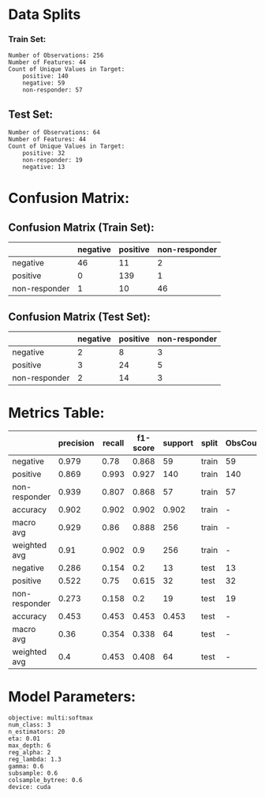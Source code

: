 # Data Splits

### Train Set:
	Number of Observations: 256
	Number of Features: 44
	Count of Unique Values in Target:
		positive: 140
		negative: 59
		non-responder: 57

## Test Set:
	Number of Observations: 64
	Number of Features: 44
	Count of Unique Values in Target:
		positive: 32
		non-responder: 19
		negative: 13

# Confusion Matrix:

## Confusion Matrix (Train Set):
|               |   negative |   positive |   non-responder |
|---------------|------------|------------|-----------------|
| negative      |         46 |         11 |               2 |
| positive      |          0 |        139 |               1 |
| non-responder |          1 |         10 |              46 |

## Confusion Matrix (Test Set):
|               |   negative |   positive |   non-responder |
|---------------|------------|------------|-----------------|
| negative      |          2 |          8 |               3 |
| positive      |          3 |         24 |               5 |
| non-responder |          2 |         14 |               3 |

# Metrics Table:
|               |   precision |   recall |   f1-score |   support | split   | ObsCount   |
|---------------|-------------|----------|------------|-----------|---------|------------|
| negative      |       0.979 |    0.78  |      0.868 |    59     | train   | 59         |
| positive      |       0.869 |    0.993 |      0.927 |   140     | train   | 140        |
| non-responder |       0.939 |    0.807 |      0.868 |    57     | train   | 57         |
| accuracy      |       0.902 |    0.902 |      0.902 |     0.902 | train   | -          |
| macro avg     |       0.929 |    0.86  |      0.888 |   256     | train   | -          |
| weighted avg  |       0.91  |    0.902 |      0.9   |   256     | train   | -          |
| negative      |       0.286 |    0.154 |      0.2   |    13     | test    | 13         |
| positive      |       0.522 |    0.75  |      0.615 |    32     | test    | 32         |
| non-responder |       0.273 |    0.158 |      0.2   |    19     | test    | 19         |
| accuracy      |       0.453 |    0.453 |      0.453 |     0.453 | test    | -          |
| macro avg     |       0.36  |    0.354 |      0.338 |    64     | test    | -          |
| weighted avg  |       0.4   |    0.453 |      0.408 |    64     | test    | -          |

# Model Parameters:

	objective: multi:softmax
	num_class: 3
	n_estimators: 20
	eta: 0.01
	max_depth: 6
	reg_alpha: 2
	reg_lambda: 1.3
	gamma: 0.6
	subsample: 0.6
	colsample_bytree: 0.6
	device: cuda
